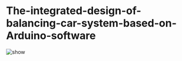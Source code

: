 # The-integrated-design-of-balancing-car-system-based-on-Arduino-software
<img src="[https://github.com/GugaLiz/GamePunishment/blob/br/2.x/images/demo1.gif](https://github.com/Chin-Sun/The-integrated-design-of-balancing-car-system-based-on-Arduino-software/blob/gh-pages/movie/the_balancing_car_show.mp4)" alt="show" />
